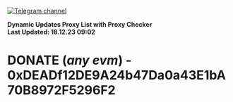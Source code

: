 [![Telegram channel](https://img.shields.io/endpoint?url=https://runkit.io/damiankrawczyk/telegram-badge/branches/master?url=https://t.me/n4z4v0d)](https://t.me/n4z4v0d) 

**Dynamic Updates Proxy List with Proxy Checker**  
**Last Updated: 18.12.23 09:02**

# DONATE (_any evm_) - 0xDEADf12DE9A24b47Da0a43E1bA70B8972F5296F2
